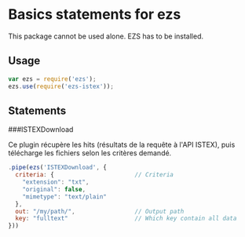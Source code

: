# Basics statements for ezs

This package cannot be used alone. EZS has to be installed.

## Usage

```js
var ezs = require('ezs');
ezs.use(require('ezs-istex'));
```


## Statements

###ISTEXDownload

Ce plugin récupère les hits (résultats de la requête à l'API ISTEX), puis télécharge les fichiers selon les critères demandé.  

```js
.pipe(ezs('ISTEXDownload', {
  criteria: {                       // Criteria
    "extension": "txt",
    "original": false,
    "mimetype": "text/plain"
  },
  out: "/my/path/",                 // Output path
  key: "fulltext"                   // Which key contain all data
}))
```